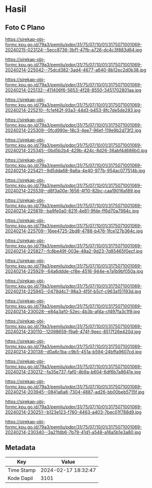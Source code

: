 # Hasil

## Foto C Plano

https://sirekap-obj-formc.kpu.go.id/79a3/pemilu/pdpr/31/75/07/10/01/3175071001069-20240215-023124--5ecc8736-3bf1-47fb-a726-dc4c3f883d64.jpg

https://sirekap-obj-formc.kpu.go.id/79a3/pemilu/pdpr/31/75/07/10/01/3175071001069-20240214-225042--75dcd382-3ad4-4677-a640-8b12ec2d0b38.jpg

https://sirekap-obj-formc.kpu.go.id/79a3/pemilu/pdpr/31/75/07/10/01/3175071001069-20240214-225132--411406f6-5653-4f28-8550-3451702801aa.jpg

https://sirekap-obj-formc.kpu.go.id/79a3/pemilu/pdpr/31/75/07/10/01/3175071001069-20240214-225210--fc1ef42f-93a3-44d3-b453-8fc7de5de283.jpg

https://sirekap-obj-formc.kpu.go.id/79a3/pemilu/pdpr/31/75/07/10/01/3175071001069-20240214-225309--0fcd990e-18c3-4ee7-96ef-119e9b2d73f2.jpg

https://sirekap-obj-formc.kpu.go.id/79a3/pemilu/pdpr/31/75/07/10/01/3175071001069-20240214-225345--0bd5b2b4-429b-424c-8d26-36abf4d686b0.jpg

https://sirekap-obj-formc.kpu.go.id/79a3/pemilu/pdpr/31/75/07/10/01/3175071001069-20240214-225421--9d5dda68-9a6a-4e40-977b-954ac077514b.jpg

https://sirekap-obj-formc.kpu.go.id/79a3/pemilu/pdpr/31/75/07/10/01/3175071001069-20240214-225539--d8f3a00e-1656-4f10-82bc-caa19016a189.jpg

https://sirekap-obj-formc.kpu.go.id/79a3/pemilu/pdpr/31/75/07/10/01/3175071001069-20240214-225619--ba9fe0a0-821f-4e81-9fde-ff6d70a7984c.jpg

https://sirekap-obj-formc.kpu.go.id/79a3/pemilu/pdpr/31/75/07/10/01/3175071001069-20240214-225709--16ee4725-2bd8-4788-b476-1fce127b364c.jpg

https://sirekap-obj-formc.kpu.go.id/79a3/pemilu/pdpr/31/75/07/10/01/3175071001069-20240214-225827--fc8be49f-003e-48a2-9d23-7d85465f0ecf.jpg

https://sirekap-obj-formc.kpu.go.id/79a3/pemilu/pdpr/31/75/07/10/01/3175071001069-20240214-225929--64a6ddde-cf8e-4516-944e-e7a1b9bf050a.jpg

https://sirekap-obj-formc.kpu.go.id/79a3/pemilu/pdpr/31/75/07/10/01/3175071001069-20240214-225945--0479d4c7-98a3-4f5f-b5cf-c963a151193d.jpg

https://sirekap-obj-formc.kpu.go.id/79a3/pemilu/pdpr/31/75/07/10/01/3175071001069-20240214-230028--e84a3af0-52ec-4b3b-af4a-cf497fa3c1f9.jpg

https://sirekap-obj-formc.kpu.go.id/79a3/pemilu/pdpr/31/75/07/10/01/3175071001069-20240214-230110--12098659-f9a6-474f-9eec-8517f26e420d.jpg

https://sirekap-obj-formc.kpu.go.id/79a3/pemilu/pdpr/31/75/07/10/01/3175071001069-20240214-230138--d0a6c1ba-c9b5-451a-b594-24bffa9607cd.jpg

https://sirekap-obj-formc.kpu.go.id/79a3/pemilu/pdpr/31/75/07/10/01/3175071001069-20240214-230212--fa35e737-faf0-4b9a-b604-6df6b7a8641e.jpg

https://sirekap-obj-formc.kpu.go.id/79a3/pemilu/pdpr/31/75/07/10/01/3175071001069-20240214-203945--0841a6a6-7304-4887-ad26-bb00beb5715f.jpg

https://sirekap-obj-formc.kpu.go.id/79a3/pemilu/pdpr/31/75/07/10/01/3175071001069-20240214-230251--b123e123-f760-4463-a403-7bec01f788d9.jpg

https://sirekap-obj-formc.kpu.go.id/79a3/pemilu/pdpr/31/75/07/10/01/3175071001069-20240214-230340--3a21fdb6-7b79-41d1-a548-a16a5b1e3a80.jpg


## Metadata

| Key        | Value               |
| ---------- | ------------------- |
| Time Stamp | 2024-02-17 18:32:47 |
| Kode Dapil | 3101                |



